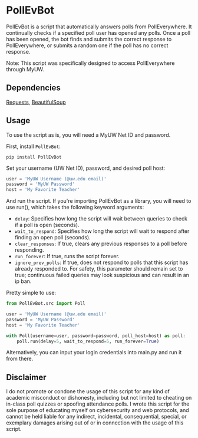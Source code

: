 # PollEvBot

PollEvBot is a script that automatically answers polls from PollEverywhere. It continually checks if a specified poll user has opened any polls. Once a poll has been opened, the bot finds and submits the correct response to PollEverywhere, or submits a random one if the poll has no correct response.

Note: This script was specifically designed to access PollEverywhere through MyUW. 

## Dependencies

[Requests](https://github.com/requests/requests), [BeautifulSoup](https://github.com/waylan/beautifulsoup)

## Usage

To use the script as is, you will need a MyUW Net ID and password.

First, install `PollEvBot`:
```
pip install PollEvBot
```

Set your username (UW Net ID), password, and desired poll host:
```python
user = 'MyUW Username (@uw.edu email)'
password = 'MyUW Password'
host = 'My Favorite Teacher'
```

And run the script. If you're importing PollEvBot as a library, you will need to use run(), which takes the following keyword arguments:
 * `delay`: Specifies how long the script will wait between queries to check if a poll is open (seconds).
 * `wait_to_respond`: Specifies how long the script will wait to respond after finding an open poll (seconds).
 * `clear_responses`: If true, clears any previous responses to a poll before responding.
 * `run_forever`: If true, runs the script forever.
 * `ignore_prev_polls`: If true, does not respond to polls that this script has already responded to. For safety, this parameter should remain set to true; continuous failed queries may look suspicious and can result in an ip ban.
    
Pretty simple to use:
```python
from PollEvBot.src import Poll

user = 'MyUW Username (@uw.edu email)'
password = 'MyUW Password'
host = 'My Favorite Teacher'

with Poll(username=user, password=password, poll_host=host) as poll:
    poll.run(delay=5, wait_to_respond=5, run_forever=True)
```
Alternatively, you can input your login credentials into main.py and run it from there.

## Disclaimer

I do not promote or condone the usage of this script for any kind of academic misconduct or dishonesty, including but not limited to cheating on in-class poll quizzes or spoofing attendance polls. I wrote this script for the sole purpose of educating myself on cybersecurity and web protocols, and cannot be held liable for any indirect, incidental, consequential, special, or exemplary damages arising out of or in connection with the usage of this script.
